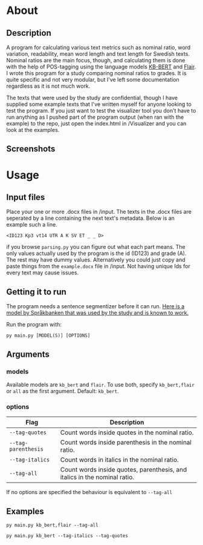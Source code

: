 # About
## Description
A program for calculating various text metrics such as nominal ratio, word variation, readability, mean word length and text length for Swedish texts. Nominal ratios are the main focus, though, and calculating them is done with the help of POS-tagging using the language models [KB-BERT](https://arxiv.org/pdf/2007.01658) and [Flair](https://spraakbanken.gu.se/resurser/flair). I wrote this program for a study comparing nominal ratios to grades. It is quite specific and not very modular, but I've left some documentation regardless as it is not much work.

The texts that were used by the study are confidential, though I have supplied some example texts that I've written myself for anyone looking to test the program. If you just want to test the visualizer tool you don't have to run anything as I pushed part of the program output (when ran with the example) to the repo, just open the index.html in /Visualizer and you can look at the examples. 
## Screenshots


# Usage
## Input files 
Place your one or more .docx files in /input. The texts in the .docx files are seperated by a line containing the next text's metadata. Below is an example such a line.

```<ID123 Kp3 vt14 UTR A K SV ET _ _ D>```

if you browse `parsing.py` you can figure out what each part means. The only values actually used by the program is the id (ID123) and grade (A). The rest may have dummy values. Alternatively you could just copy and paste things from the `example.docx` file in /input. Not having unique Ids for every text may cause issues.
## Getting it to run
The program needs a sentence segmentizer before it can run. [Here is a model by Språkbanken that was used by the study and is known to work.](https://github.com/spraakbanken/sparv-models/blob/2e74bb6dec4326c775c3aa4a92a54468d98ae37a/segment/punkt-nltk-svenska.pickle)

Run the program with:

`py main.py [MODEL(S)] [OPTIONS]`

## Arguments
### models
Available models are `kb_bert` and `flair`. To use both, specify `kb_bert,flair` or `all` as the first argument. Default: `kb_bert`.
### options
| Flag                  | Description|
|-----------------------|------------|
| `--tag-quotes`        | Count words inside quotes in the nominal ratio. |
| `--tag-parenthesis`   | Count words inside parenthesis in the nominal ratio. |
| `--tag-italics`       | Count words in italics in the nominal ratio. |
| `--tag-all`           | Count words inside quotes, parenthesis, and italics in the nominal ratio. |

If no options are specified the behaviour is equivalent to `--tag-all`

## Examples
`py main.py kb_bert,flair --tag-all`

`py main.py kb_bert --tag-italics --tag-quotes`